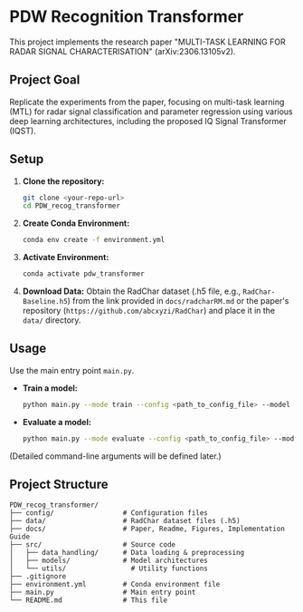 # PDW Recognition Transformer

This project implements the research paper "MULTI-TASK LEARNING FOR RADAR SIGNAL CHARACTERISATION" (arXiv:2306.13105v2).

## Project Goal

Replicate the experiments from the paper, focusing on multi-task learning (MTL) for radar signal classification and parameter regression using various deep learning architectures, including the proposed IQ Signal Transformer (IQST).

## Setup

1.  **Clone the repository:**
    ```bash
    git clone <your-repo-url>
    cd PDW_recog_transformer
    ```
2.  **Create Conda Environment:**
    ```bash
    conda env create -f environment.yml
    ```
3.  **Activate Environment:**
    ```bash
    conda activate pdw_transformer
    ```
4.  **Download Data:** Obtain the RadChar dataset (.h5 file, e.g., `RadChar-Baseline.h5`) from the link provided in `docs/radcharRM.md` or the paper's repository (`https://github.com/abcxyzi/RadChar`) and place it in the `data/` directory.

## Usage

Use the main entry point `main.py`.

*   **Train a model:**
    ```bash
    python main.py --mode train --config <path_to_config_file> --model <model_name> 
    ```
*   **Evaluate a model:**
    ```bash
    python main.py --mode evaluate --config <path_to_config_file> --model <model_name> --checkpoint <path_to_checkpoint>
    ```

(Detailed command-line arguments will be defined later.)

## Project Structure

```
PDW_recog_transformer/
├── config/                 # Configuration files
├── data/                   # RadChar dataset files (.h5)
├── docs/                   # Paper, Readme, Figures, Implementation Guide
├── src/                    # Source code
│   ├── data_handling/      # Data loading & preprocessing
│   ├── models/             # Model architectures
│   └── utils/                # Utility functions
├── .gitignore
├── environment.yml         # Conda environment file
├── main.py                 # Main entry point
└── README.md               # This file
``` 